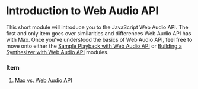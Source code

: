 # Introduction to Web Audio API

This short module will introduce you to the JavaScript Web Audio API.  The
first and only item goes over similarities and differences Web Audio API has
with Max.  Once you've understood the basics of Web Audio API, feel free to
move onto either the [Sample Playback with Web Audio
API](../sample-playback-with-web-audio-api/0.sample-playback.html) or [Building
a Synthesizer with Web Audio
API](../building-a-synthesizer-with-web-audio-api/0.building-a-synthesizer.html)
modules.  

### Item

1. [Max vs. Web Audio API](1.max-vs-web-audio-api.html)
